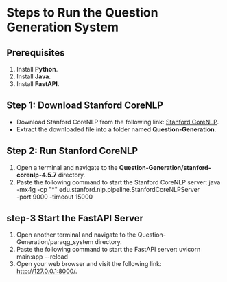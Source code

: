 # Steps to Run the Question Generation System

## Prerequisites
1. Install **Python**.
2. Install **Java**.
3. Install **FastAPI**.

## Step 1: Download Stanford CoreNLP
- Download Stanford CoreNLP from the following link: [Stanford CoreNLP](https://stanfordnlp.github.io/CoreNLP/).
- Extract the downloaded file into a folder named **Question-Generation**.

## Step 2: Run Stanford CoreNLP
1. Open a terminal and navigate to the **Question-Generation/stanford-corenlp-4.5.7** directory.
2. Paste the following command to start the Stanford CoreNLP server:
java -mx4g -cp "*" edu.stanford.nlp.pipeline.StanfordCoreNLPServer \
  -port 9000 -timeout 15000

## step-3 Start the FastAPI Server 
1. Open another terminal and navigate to the Question-Generation/paraqg_system directory.
2. Paste the following command to start the FastAPI server:
uvicorn main:app --reload
3. Open your web browser and visit the following link: http://127.0.0.1:8000/.
